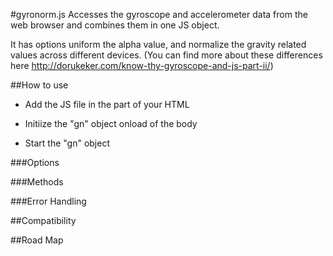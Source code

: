 #gyronorm.js
Accesses the gyroscope and accelerometer data from the web browser and combines them in one JS object.

It has options uniform the alpha value, and normalize the gravity related values across different devices. (You can find more about these differences here http://dorukeker.com/know-thy-gyroscope-and-js-part-ii/)

##How to use
- Add the JS file in the <head> part of your HTML
- Initiize the "gn" object onload of the body
- Start the "gn" object

	<script src="/js/gyronorm.js"></script>
	<script>
		gn.init();
		gn.track(function(data){
			// Process:
			// data.do.alpha
			// data.do.beta
			// data.do.gamma
			
			// data.dm.x
			// data.dm.y
			// data.dm.z
			
			// data.dm.gx
			// data.dm.gy
			// data.dm.gz
			
			// data.dm.alpha
			// data.dm.beta
			// data.dm.gamma
		});
	</script>

###Options

###Methods

###Error Handling

##Compatibility

##Road Map
